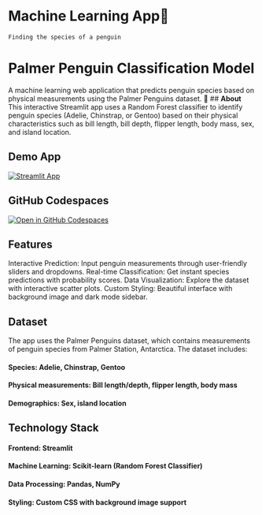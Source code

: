 # Machine Learning App🐧
```
Finding the species of a penguin
```
# Palmer Penguin Classification Model
A machine learning web application that predicts penguin species based on physical measurements using the Palmer Penguins dataset.
🐧 ## **About**
This interactive Streamlit app uses a Random Forest classifier to identify penguin species (Adelie, Chinstrap, or Gentoo) based on their physical characteristics such as bill length, bill depth, flipper length, body mass, sex, and island location.

## Demo App

[![Streamlit App](https://static.streamlit.io/badges/streamlit_badge_black_white.svg)](https://machinelearningapp2lss.streamlit.app/)

## GitHub Codespaces

[![Open in GitHub Codespaces](https://github.com/codespaces/badge.svg)](https://codespaces.new/streamlit/app-starter-kit?quickstart=1)

## Features

Interactive Prediction: Input penguin measurements through user-friendly sliders and dropdowns.
Real-time Classification: Get instant species predictions with probability scores.
Data Visualization: Explore the dataset with interactive scatter plots.
Custom Styling: Beautiful interface with background image and dark mode sidebar.

## Dataset
The app uses the Palmer Penguins dataset, which contains measurements of penguin species from Palmer Station, Antarctica. The dataset includes:

#### Species: Adelie, Chinstrap, Gentoo
#### Physical measurements: Bill length/depth, flipper length, body mass
#### Demographics: Sex, island location

## Technology Stack

#### Frontend: Streamlit
#### Machine Learning: Scikit-learn (Random Forest Classifier)
#### Data Processing: Pandas, NumPy
#### Styling: Custom CSS with background image support
